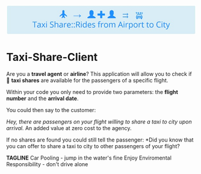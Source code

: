 ![Taxi Share Banner](/banner600.jpg) 
# Taxi-Share-Client
Are you a **travel agent** or **airline**? This application will allow you to check if :taxi: **taxi shares** are available for the passengers of a specific flight.

Within your code you only need to provide two parameters: the **flight number** and the **arrival date**.

You could then say to the customer: 

*Hey, there are passengers on your flight willing to share a taxi to city upon arrival.* 
An added value at zero cost to the agency.

If no shares are found you could still tell the passenger:
*Did you know that you can offer to share a taxi to city to other passengers of your flight? 

**TAGLINE**
Car Pooling - jump in the water's fine
Enjoy Enviromental Responsibility - don't drive alone 

